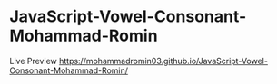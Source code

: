 # JavaScript-Vowel-Consonant-Mohammad-Romin
Live Preview
https://mohammadromin03.github.io/JavaScript-Vowel-Consonant-Mohammad-Romin/
